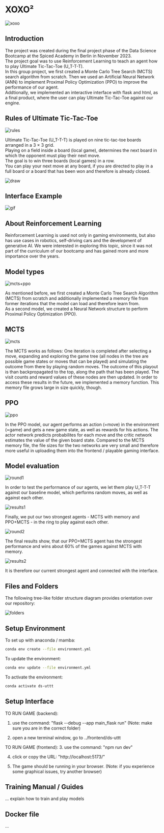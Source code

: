 # XOXO²

![xoxo](/images/slide_01_xoxo².png)  

## Introduction

The project was created during the final project phase of the Data Science Bootcamp at the Spiced Academy in Berlin in November 2023. <br>
The project goal was to use Reinforcement Learning to teach an agent how to play Ultimate Tic-Tac-Toe (U_T-T-T). <br>
In this group project, we first created a Monte Carlo Tree Search (MCTS) search algorithm from scratch. Then we used an Artificial Neural Network (ANN) to implement Proximal Policy Optimization (PPO) to improve the performance of our agent. <br>
Addtionally, we implemented an interactive interface with flask and html, as a final product, where the user can play Ultimate Tic-Tac-Toe against our engine. <br>

## Rules of Ultimate Tic-Tac-Toe

![rules](/images/slide_02_rules_small.png)

Ultimate Tic-Tac-Toe (U_T-T-T) is played on nine tic-tac-toe boards arranged in a 3 × 3 grid. <br>
Playing on a field inside a board (local game), determines the next board in which the opponent must play their next move. <br>
The goal is to win three boards (local games) in a row. <br>
You can play your next move at any board, if you are directed to play in a full board or a board that has been won and therefore is already closed. <br>

![draw](/images/slide_03_draw_small.png)  

## Interface Example

![gif](/images/interface.gif) 

## About Reinforcement Learning

Reinforcement Learning is used not only in gaming environments, but also has use cases in robotics, self-driving cars and the development of generative AI. We were interested in exploring this topic, since it was not part of the curriculum of our bootcamp and has gained more and more importance over the years.

## Model types

![mcts+ppo](/images/slide_04_mcts+ppo.png)

As mentioned before, we first created a Monte Carlo Tree Search Algorithm (MCTS) from scratch and additionally implemented a memory file from former iterations that the model can load and therefore learn from. <br>
As a second model, we created a Neural Network structure to perform Proximal Policy Optimization (PPO).

## MCTS

![mcts](/images/slide_05_mcts.png)

The MCTS works as follows: One iteration is completed after selecting a move, expanding and exploring the game tree (all nodes in the tree are possible game states or moves that can be played) and simulating the outcome from there by playing random moves. The outcome of this playout is than backpropagated to the top, along the path that has been played. The visit counts and reward values of these nodes are then updated. In order to access these results in the future, we implemented a memory function. This memory file grows large in size quickly, though.

## PPO

![ppo](/images/slide_06_ppo.png)

In the PPO model, our agent performs an action (=move) in the environment (=game) and gets a new game state, as well as rewards for his actions. The actor network predicts probabilites for each move and the critic network estimates the value of the given board state. Compared to the MCTS memory file, the file sizes for the two networks are very small and therefore more useful in uploading them into the frontend / playable gaming interface.

## Model evaluation

![round1](/images/slide_07_round1.png)

In order to test the performance of our agents, we let them play U_T-T-T against our baseline model, which performs random moves, as well as against each other.

![results1](/images/slide_08_results1.png)

Finally, we put our two strongest agents - MCTS with memory and PPO+MCTS - in the ring to play against each other.

![round2](/images/slide_09_round2.png)

The final results show, that our PPO+MCTS agent has the strongest performance and wins about 60% of the games against MCTS with memory.

![results2](/images/slide_10_results2.png)

It is therefore our current strongest agent and connected with the interface.

## Files and Folders

The following tree-like folder structure diagram provides orientation over our repository:

![folders](/images/slide_11_folders.png)



## Setup Environment

To set up with anaconda / mamba:

``` bash
conda env create --file environment.yml
```

To update the environment:

``` bash
conda env update --file environment.yml
```

To activate the environment:

``` bash
conda activate ds-uttt
```

## Setup Interface

TO RUN GAME (backend):
1. use the command: "flask --debug --app main_flask run"
(Note: make sure you are in the correct folder)

2. open a new terminal window, go to ../frontend/ds-uttt

TO RUN GAME (frontend):
3. use the command: "npm run dev"

4. click or copy the URL: "http://localhost:5173/"

5. The game should be running in your browser.
(Note: if you experience some graphical issues, try another browser)

## Training Manual / Guides

... explain how to train and play models

## Docker file

...